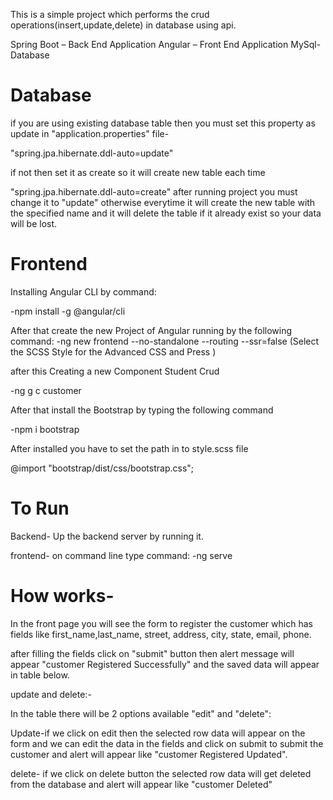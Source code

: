 This is a simple project which performs the crud operations(insert,update,delete) in database using api.

Spring Boot – Back End Application
Angular – Front End Application
MySql- Database


# Database

if you are using existing database table then you must set this property as update in "application.properties" file-

"spring.jpa.hibernate.ddl-auto=update"

if not then set it as create so it will create new table each time

"spring.jpa.hibernate.ddl-auto=create" after running project you must change it to "update"  otherwise everytime it will create the new table with the specified name and it will delete the table if it already exist so your data will be lost. 


# Frontend
Installing Angular CLI by command:

-npm install -g @angular/cli

After that create the new Project of Angular running by the following command:
-ng new frontend --no-standalone --routing --ssr=false (Select the SCSS Style for the Advanced CSS and Press )

after this Creating a new Component Student Crud

-ng g c customer 

After that install the Bootstrap by typing the following command

-npm i bootstrap

After installed you have to set the path in to style.scss file

@import "bootstrap/dist/css/bootstrap.css";

# To Run
Backend-
Up the backend server by running it.

frontend- on command line type command:
-ng serve


# How works-

In the front page you will see the form to register the customer which has fields like 
first_name,last_name, street, address, city, state, email, phone.

after filling the fields click on "submit" button then alert message will appear "customer Registered Successfully" and the saved data will appear in table below.

update and delete:-

In the table there will be 2 options available "edit" and "delete":

Update-if we click on edit then the selected row data will appear on the form and we can edit the data in the fields and click on submit to submit the customer and alert will appear like "customer Registered Updated".

delete- if we click on delete button the selected row data will get deleted from the database and alert will appear like "customer Deleted"


